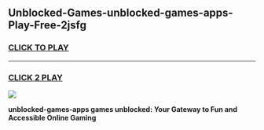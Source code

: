 
## Unblocked-Games-unblocked-games-apps-Play-Free-2jsfg
<h3>
<a href="https://premium76.site?title=unblocked-games-apps&ref=21A">CLICK TO PLAY</a></h3>
<hr>

<h3>
<a href="https://premium76.site?title=unblocked-games-apps&ref=21A">CLICK 2 PLAY</a>
  
</h3>

<a href="https://premium76.site?title=unblocked-games-apps&ref=21A"><img src="https://clearcache.store/games.png"></a>


**unblocked-games-apps games unblocked: Your Gateway to Fun and Accessible Online Gaming**
